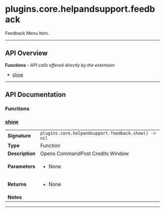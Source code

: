 # plugins.core.helpandsupport.feedback

Feedback Menu Item.

---

## API Overview
**Functions** - _API calls offered directly by the extension_
 * [show](#show)


---

## API Documentation

### Functions


### [show](#show)

|                                             |                                                                                     |
| --------------------------------------------|-------------------------------------------------------------------------------------|
| **Signature**                               | `plugins.core.helpandsupport.feedback.show() -> nil`                                                                    |
| **Type**                                    | Function                                                                     |
| **Description**                             | Opens CommandPost Credits Window                                                                     |
| **Parameters**                              | <ul><li>None</li></ul> |
| **Returns**                                 | <ul><li>None</li></ul>          |
| **Notes**                                   | <ul></ul>                |

---
